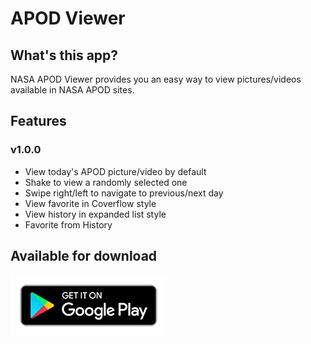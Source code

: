 # APOD Viewer

## What's this app?
NASA APOD Viewer provides you an easy way to view pictures/videos available in NASA APOD sites.

## Features

### v1.0.0
- View today's APOD picture/video by default
- Shake to view a randomly selected one
- Swipe right/left to navigate to previous/next day
- View favorite in Coverflow style
- View history in expanded list style
- Favorite from History

## Available for download
[![Play Store Badge](/assets/badges/google-play-badge.png)](https://play.google.com/store/apps/details?id=club.swimmingbeaver.apodviewerflutter)